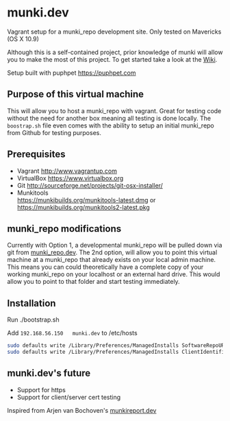 munki.dev
===============

Vagrant setup for a munki_repo development site. Only tested on Mavericks (OS X 10.9)

Although this is a self-contained project, prior knowledge of munki will allow you to make the most of this project. To get started take a look at the [Wiki](https://code.google.com/p/munki/wiki/GettingStartedWithMunki).

Setup built with puphpet https://puphpet.com

Purpose of this virtual machine
---

This will allow you to host a munki_repo with vagrant. Great for testing code without the need for another box meaning all testing is done locally. The ``boostrap.sh`` file even comes with the ability to setup an initial munki_repo from Github for testing purposes.


Prerequisites
---

* Vagrant http://www.vagrantup.com
* VirtualBox https://www.virtualbox.org
* Git http://sourceforge.net/projects/git-osx-installer/
* Munkitools  
	https://munkibuilds.org/munkitools-latest.dmg or
	https://munkibuilds.org/munkitools2-latest.pkg


munki_repo modifications 
---

Currently with Option 1, a developmental munki_repo will be pulled down via git from [munki_repo.dev](https://github.com/clburlison/munki_repo.dev). The 2nd option, will allow you to point this virtual machine at a munki_repo that already exists on your local admin machine. This means you can could theoretically have a complete copy of your working munki_repo on your localhost or an external hard drive. This would allow you to point to that folder and start testing immediately.


Installation
---

Run ./bootstrap.sh

Add ```192.168.56.150	munki.dev``` to /etc/hosts


````bash
sudo defaults write /Library/Preferences/ManagedInstalls SoftwareRepoURL "http://192.168.56.150./munki_repo"
sudo defaults write /Library/Preferences/ManagedInstalls ClientIdentifier testing
````

munki.dev's future
---

* Support for https
* Support for client/server cert testing




Inspired from Arjen van Bochoven's [munkireport.dev](https://github.com/bochoven/munkireport.dev)
